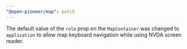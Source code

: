 ```yaml
---
"@open-pioneer/map": patch
---
```


The default value of the `role` prop on the `MapContainer` was changed to `application` to allow map keyboard navigation while using NVDA screen reader.
